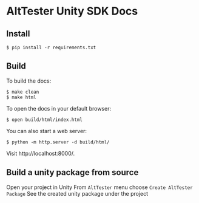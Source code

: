 # AltTester Unity SDK Docs

## Install

```
$ pip install -r requirements.txt
```

## Build

To build the docs:

```
$ make clean
$ make html
```

To open the docs in your default browser:

```
$ open build/html/index.html
```

You can also start a web server:

```
$ python -m http.server -d build/html/
```

Visit http://localhost:8000/.

## Build a unity package from source

Open your project in Unity
From ``` AltTester ``` menu choose ``` Create AltTester Package ```
See the created unity package under the project